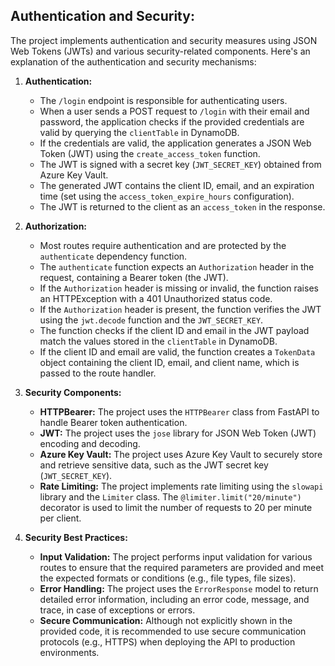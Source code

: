 ## Authentication and Security:

The project implements authentication and security measures using JSON Web Tokens (JWTs) and various security-related components. Here's an explanation of the authentication and security mechanisms:

1. **Authentication:**
   - The `/login` endpoint is responsible for authenticating users.
   - When a user sends a POST request to `/login` with their email and password, the application checks if the provided credentials are valid by querying the `clientTable` in DynamoDB.
   - If the credentials are valid, the application generates a JSON Web Token (JWT) using the `create_access_token` function.
   - The JWT is signed with a secret key (`JWT_SECRET_KEY`) obtained from Azure Key Vault.
   - The generated JWT contains the client ID, email, and an expiration time (set using the `access_token_expire_hours` configuration).
   - The JWT is returned to the client as an `access_token` in the response.

2. **Authorization:**
   - Most routes require authentication and are protected by the `authenticate` dependency function.
   - The `authenticate` function expects an `Authorization` header in the request, containing a Bearer token (the JWT).
   - If the `Authorization` header is missing or invalid, the function raises an HTTPException with a 401 Unauthorized status code.
   - If the `Authorization` header is present, the function verifies the JWT using the `jwt.decode` function and the `JWT_SECRET_KEY`.
   - The function checks if the client ID and email in the JWT payload match the values stored in the `clientTable` in DynamoDB.
   - If the client ID and email are valid, the function creates a `TokenData` object containing the client ID, email, and client name, which is passed to the route handler.

3. **Security Components:**
   - **HTTPBearer:** The project uses the `HTTPBearer` class from FastAPI to handle Bearer token authentication.
   - **JWT:** The project uses the `jose` library for JSON Web Token (JWT) encoding and decoding.
   - **Azure Key Vault:** The project uses Azure Key Vault to securely store and retrieve sensitive data, such as the JWT secret key (`JWT_SECRET_KEY`).
   - **Rate Limiting:** The project implements rate limiting using the `slowapi` library and the `Limiter` class. The `@limiter.limit("20/minute")` decorator is used to limit the number of requests to 20 per minute per client.

4. **Security Best Practices:**
   - **Input Validation:** The project performs input validation for various routes to ensure that the required parameters are provided and meet the expected formats or conditions (e.g., file types, file sizes).
   - **Error Handling:** The project uses the `ErrorResponse` model to return detailed error information, including an error code, message, and trace, in case of exceptions or errors.
   - **Secure Communication:** Although not explicitly shown in the provided code, it is recommended to use secure communication protocols (e.g., HTTPS) when deploying the API to production environments.
